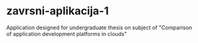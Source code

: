 # zavrsni-aplikacija-1
Application designed for undergraduate thesis on subject of "Comparison of application development platforms in clouds"
